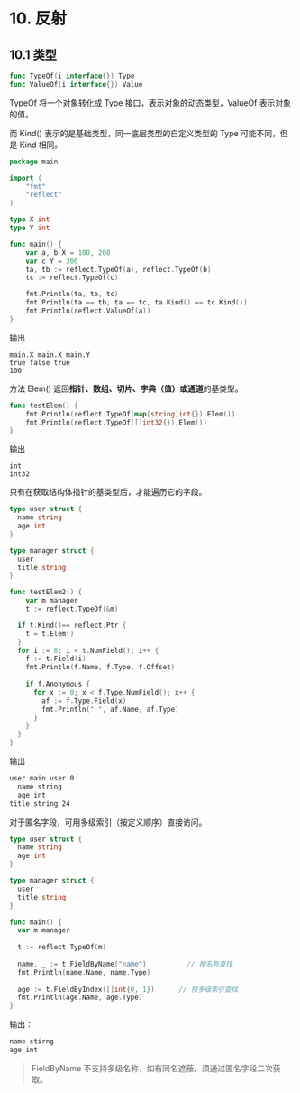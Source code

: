 # 10. 反射

## 10.1 类型

```go
func TypeOf(i interface{}) Type
func ValueOf(i interface{}) Value
```

TypeOf 将一个对象转化成 Type 接口，表示对象的动态类型，ValueOf 表示对象的值。

而 Kind() 表示的是基础类型，同一底层类型的自定义类型的 Type 可能不同，但是 Kind 相同。

```go
package main

import (
	"fmt"
	"reflect"
)

type X int
type Y int

func main() {
	var a, b X = 100, 200
	var c Y = 300
	ta, tb := reflect.TypeOf(a), reflect.TypeOf(b)
	tc := reflect.TypeOf(c)

	fmt.Println(ta, tb, tc)
	fmt.Println(ta == tb, ta == tc, ta.Kind() == tc.Kind())
	fmt.Println(reflect.ValueOf(a))
}
```

输出

```shell
main.X main.X main.Y
true false true
100
```



方法 Elem() 返回**指针、数组、切片、字典（值）或通道**的基类型。

```go
func testElem() {
	fmt.Println(reflect.TypeOf(map[string]int{}).Elem())
	fmt.Println(reflect.TypeOf([]int32{}).Elem())
}
```

输出

```she
int
int32
```

只有在获取结构体指针的基类型后，才能遍历它的字段。

```go
type user struct {
  name string
  age int
}

type manager struct {
  user 
  title string
}

func testElem2() {
	var m manager
	t := reflect.TypeOf(&m)

  if t.Kind()== reflect.Ptr {
    t = t.Elem()
  }	
  for i := 0; i < t.NumField(); i++ {
    f := t.Field(i)
    fmt.Println(f.Name, f.Type, f.Offset)
    
    if f.Anonymous {													// 输出匿名字段结构
      for x := 0; x < f.Type.NumField(); x++ {
        af := f.Type.Field(x)
        fmt.Println(" ", af.Name, af.Type)
      }
    }
  }
}
```

输出

```sh
user main.user 0
  name string
  age int
title string 24
```



对于匿名字段，可用多级索引（按定义顺序）直接访问。

```go
type user struct {
  name string
  age int
}

type manager struct {
  user 
  title string
}

func main() {
  var m manager
  
  t := reflect.TypeOf(m)
  
  name, _ := t.FieldByName("name")			// 按名称查找
  fmt.Println(name.Name, name.Type)
  
  age := t.FieldByIndex([]int{0, 1}) 	  // 按多级索引查找
  fmt.Println(age.Name, age.Type)
}
```

输出：

```sh
name stirng
age int
```

> FieldByName 不支持多级名称，如有同名遮蔽，须通过匿名字段二次获取。


